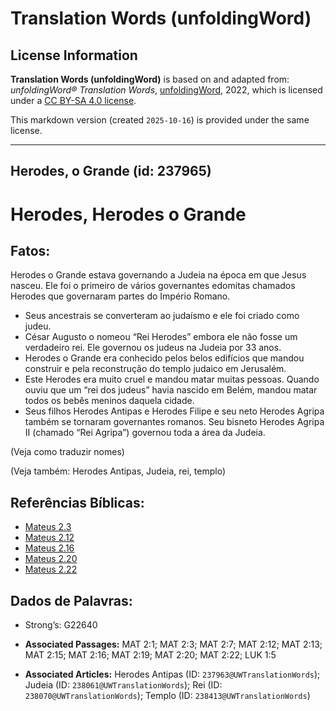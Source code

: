 # Translation Words (unfoldingWord)

## License Information

**Translation Words (unfoldingWord)** is based on and adapted from: _unfoldingWord® Translation Words_, [unfoldingWord](https://unfoldingword.org/utw), 2022, which is licensed under a [CC BY-SA 4.0 license](https://creativecommons.org/licenses/by-sa/4.0/legalcode.en).

This markdown version (created `2025-10-16`) is provided under the same license.



--------------------------------

## Herodes, o Grande (id: 237965)

Herodes, Herodes o Grande
=========================

Fatos:
------

Herodes o Grande estava governando a Judeia na época em que Jesus nasceu. Ele foi o primeiro de vários governantes edomitas chamados Herodes que governaram partes do Império Romano.

* Seus ancestrais se converteram ao judaísmo e ele foi criado como judeu.
* César Augusto o nomeou “Rei Herodes” embora ele não fosse um verdadeiro rei. Ele governou os judeus na Judeia por 33 anos.
* Herodes o Grande era conhecido pelos belos edifícios que mandou construir e pela reconstrução do templo judaico em Jerusalém.
* Este Herodes era muito cruel e mandou matar muitas pessoas. Quando ouviu que um “rei dos judeus” havia nascido em Belém, mandou matar todos os bebês meninos daquela cidade.
* Seus filhos Herodes Antipas e Herodes Filipe e seu neto Herodes Agripa também se tornaram governantes romanos. Seu bisneto Herodes Agripa II (chamado “Rei Agripa”) governou toda a área da Judeia.

(Veja como traduzir nomes)

(Veja também: Herodes Antipas, Judeia, rei, templo)

Referências Bíblicas:
---------------------

* [Mateus 2\.3](https://ref.ly/Matt2:3)
* [Mateus 2\.12](https://ref.ly/Matt2:12)
* [Mateus 2\.16](https://ref.ly/Matt2:16)
* [Mateus 2\.20](https://ref.ly/Matt2:20)
* [Mateus 2\.22](https://ref.ly/Matt2:22)

Dados de Palavras:
------------------

* Strong’s: G22640

* **Associated Passages:** MAT 2:1; MAT 2:3; MAT 2:7; MAT 2:12; MAT 2:13; MAT 2:15; MAT 2:16; MAT 2:19; MAT 2:20; MAT 2:22; LUK 1:5
* **Associated Articles:** Herodes Antipas (ID: `237963@UWTranslationWords`); Judeia (ID: `238061@UWTranslationWords`); Rei (ID: `238070@UWTranslationWords`); Templo (ID: `238413@UWTranslationWords`)

